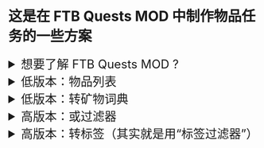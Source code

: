 # 这是在 FTB Quests MOD 中制作物品任务的一些方案
<details style="font-size: 24px">
  <summary>想要了解 FTB Quests MOD ?</summary>

  [Curseforge Fabric](https://www.curseforge.com/minecraft/mc-mods/ftb-quests-fabric)</br>
  [Curseforge Forge](https://www.curseforge.com/minecraft/mc-mods/ftb-quests-forge)</br>
  [MC 百科](https://www.mcmod.cn/class/1423.html)
</details>

<details>
  <summary style="font-size: 24px">低版本：物品列表</summary>
  <h2>1. 创建一个“物品”任务，打开任务，对任务目标的物品右键，点击编辑</h2>

  ![itemlist1](./images/low_version_item_list_1.png)</br>

  <h2>2. 点击“物品列表”</h2>

  ![itemlist2](/images/low_version_item_list_2.png)</br>

  <h2>3. 点击“添加”，</h2>

  ![itemlist3](/images/low_version_item_list_3.png)</br>

  <h2>4. 就这样，好了，玩家获得有效物品中的任意一种就会完成该任务</h2>

  ![itemlist4](/images/low_version_item_list_4.png)</br>
</details>

<details>
  <summary style="font-size: 24px">低版本：转矿物词典</summary>
  <h2>1. 创建一个“物品”任务，打开任务，对任务目标的物品右键，点击“Convert to Ore Dictionary item”</h2>

  ![itemlist1](./images/low_version_ore_dictionary_1.png)</br>

  <h2>2. yes 转矿物词典就是这么快</h2>

  ![itemlist1](./images/low_version_ore_dictionary_2.png)</br>


  <h2>3. 点击查看有效物品，查看当前任务匹配的物品，确保是你想要的</h2>

  ![itemlist1](./images/low_version_ore_dictionary_3.png)</br>
</details>

<details>
  <summary style="font-size: 24px">高版本：或过滤器</summary>
  <h2>1. 在创造模式物品栏中，找到“item filter”项，并拿出“or fiter”，以及你所需要匹配的物品</h2>

  ![itemlist1](./images/height_version_or_filter_1.png)</br>

  <h2>2. 手持过滤器，右键打开，将需要匹配的物品放入</h2>

  ![itemlist1](./images/height_version_or_filter_2.png)</br>

  <h2>3. 创建一个“物品”任务，列出模式切换至“物品栏”，选择刚才调整好的过滤器</h2>

  ![itemlist1](./images/height_version_or_filter_3.png)</br>

  <h2>4. 点击查看有效物品，查看当前任务匹配的物品，确保是你想要的</h2>

  ![itemlist1](./images/height_version_or_filter_4.png)</br>

  <h2>5. 显示这样就大功告成了，如果只显示“or filter”这个物品，没有显示添加的物品列表</br>
  你需要安装模组“ftb xmod compat”，以让过滤器正常工作</h2>

  ![itemlist1](./images/height_version_or_filter_5.png)</br>
</details>

<details>
  <summary style="font-size: 24px">高版本：转标签（其实就是用“标签过滤器”）</summary>
  <h2>1. 创建一个“物品”任务，打开任务，对任务目标的物品右键，点击“Convert to 'Item Filters' Tag Filter”</h2>

  ![itemlist1](./images/height_version_tag_item_1.png)</br>

  <h2>2. 按需选择标签，每一个标签匹配的物品可能会不一样</h2>

  ![itemlist1](./images/height_version_tag_item_2.png)</br>

  <h2>3. 显示这样就大功告成了，如果该步骤并未生效，还请检查是否已安装模组“ftb xmod compat”</h2>

  ![itemlist1](./images/height_version_tag_item_3.png)</br>

  <h2>4. 点击查看有效物品，查看当前任务匹配的物品，确保是你想要的</h2>

  ![itemlist1](./images/height_version_tag_item_4.png)</br>
</details>